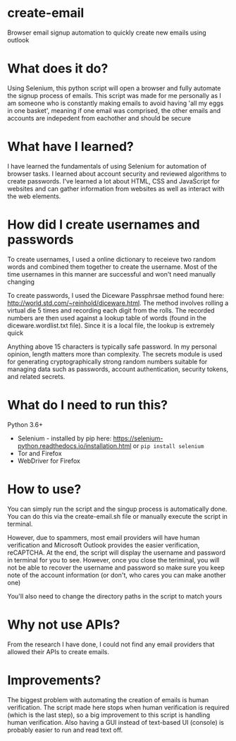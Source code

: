 # create-email
Browser email signup automation to quickly create new emails using outlook

# What does it do?
Using Selenium, this python script will open a browser and fully automate the signup process of emails. This script was made for me personally as I am someone who is constantly making emails to avoid having 'all my eggs in one basket', meaning if one email was comprised, the other emails and accounts are indepedent from eachother and should be secure

# What have I learned?
I have learned the fundamentals of using Selenium for automation of browser tasks. I learned about account security and reviewed algorithms to create passwords. I've learned a lot about HTML, CSS and JavaScript for websites and can gather information from websites as well as interact with the web elements.

# How did I create usernames and passwords
To create usernames, I used a online dictionary to receieve two random words and combined them together to create the username. Most of the time usernames in this manner are successful and won't need manually changing

To create passwords, I used the Diceware Passphrsae method found here: http://world.std.com/~reinhold/diceware.html. The method involves rolling a virtual die 5 times and recording each digit from the rolls. The recorded numbers are then used against a lookup table of words (found in the diceware.wordlist.txt file). Since it is a local file, the lookup is extremely quick

Anything above 15 characters is typically safe password. In my personal opinion, length matters more than complexity. The secrets module is used for generating cryptographically strong random numbers suitable for managing data such as passwords, account authentication, security tokens, and related secrets.

# What do I need to run this?
Python 3.6+
* Selenium - installed by pip here: https://selenium-python.readthedocs.io/installation.html or ``` pip install selenium ```
* Tor and Firefox
* WebDriver for Firefox

# How to use?
You can simply run the script and the singup process is automatically done. You can do this via the create-email.sh file or manually execute the script in terminal.

However, due to spammers, most email providers will have human verification and Microsoft Outlook provides the easier verification, reCAPTCHA. At the end, the script will display the username and password in terminal for you to see. However, once you close the teriminal, you will not be able to recover the username and password so make sure you keep note of the account information (or don't, who cares you can make another one)

You'll also need to change the directory paths in the script to match yours

# Why not use APIs?
From the research I have done, I could not find any email providers that allowed their APIs to create emails. 

# Improvements?
The biggest problem with automating the creation of emails is human verification. The script made here stops when human verification is required (which is the last step), so a big improvement to this script is handling human verification. Also having a GUI instead of text-based UI (console) is probably easier to run and read text off.
